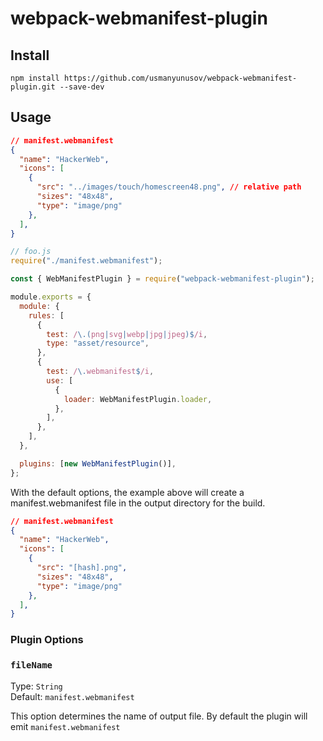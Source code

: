 # webpack-webmanifest-plugin

## Install

```console
npm install https://github.com/usmanyunusov/webpack-webmanifest-plugin.git --save-dev
```

## Usage

```json
// manifest.webmanifest
{
  "name": "HackerWeb",
  "icons": [
    {
      "src": "../images/touch/homescreen48.png", // relative path
      "sizes": "48x48",
      "type": "image/png"
    },
  ],
}
```

```js
// foo.js
require("./manifest.webmanifest");
```

```js
const { WebManifestPlugin } = require("webpack-webmanifest-plugin");

module.exports = {
  module: {
    rules: [
      {
        test: /\.(png|svg|webp|jpg|jpeg)$/i,
        type: "asset/resource",
      },
      {
        test: /\.webmanifest$/i,
        use: [
          {
            loader: WebManifestPlugin.loader,
          },
        ],
      },
    ],
  },

  plugins: [new WebManifestPlugin()],
};
```

With the default options, the example above will create a manifest.webmanifest file in the output directory for the build.

```json
// manifest.webmanifest
{
  "name": "HackerWeb",
  "icons": [
    {
      "src": "[hash].png",
      "sizes": "48x48",
      "type": "image/png"
    },
  ],
}
```

### Plugin Options

### `fileName`

Type: `String`<br>
Default: `manifest.webmanifest`

This option determines the name of output file. By default the plugin will emit `manifest.webmanifest`
